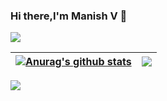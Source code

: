 ### Hi there,I'm Manish V 👋
![](https://komarev.com/ghpvc/?username=imvmanish&label=PROFILE+VIEWS)

| <a href="https://github.com/imvmanish/github-readme-stats"><img align="center" src="https://github-readme-stats.vercel.app/api?username=imvmanish&show_icons=true&include_all_commits=true&theme=buefy&hide_border=true" alt="Anurag's github stats" /></a> | <a href="https://github.com/imvmanish/github-readme-stats"><img align="center" src="https://github-readme-stats.vercel.app/api/top-langs/?username=imvmanish&layout=compact&theme=buefy&hide_border=true" /></a> |
| ------------- | ------------- |

<img src="https://github-readme-stats.vercel.app/api?username=imvmanish&show_icons=true&theme=tokyonight"/>


